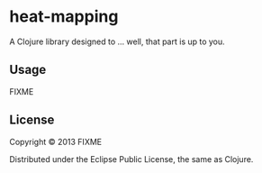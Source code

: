 # heat-mapping

A Clojure library designed to ... well, that part is up to you.

## Usage

FIXME

## License

Copyright © 2013 FIXME

Distributed under the Eclipse Public License, the same as Clojure.
